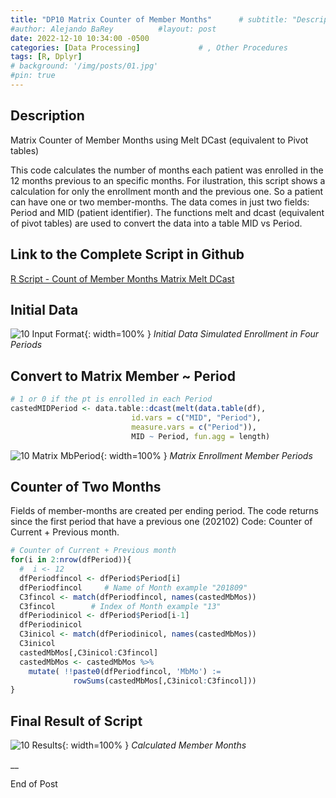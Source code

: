 ```yaml
---
title: "DP10 Matrix Counter of Member Months"      # subtitle: "Description of R Scripts for data processing."
#author: Alejando BaRey          #layout: post
date: 2022-12-10 10:34:00 -0500
categories: [Data Processing]             # , Other Procedures
tags: [R, Dplyr]
# background: '/img/posts/01.jpg'
#pin: true
---
```


## Description 

Matrix Counter of Member Months using Melt DCast (equivalent to Pivot tables)

This code calculates the number of months each patient was enrolled in the 12 months previous to an specific months. For ilustration, this script shows a calculation for only the enrollment month and the previous one. So a patient can have one or two member-months. The data comes in just two fields: Period and MID (patient identifier). The functions melt and dcast (equivalent of pivot tables) are used to convert the data into a table MID vs Period.

## Link to the Complete Script in Github

[R Script - Count of Member Months Matrix Melt DCast](https://github.com/albarey33/Data_Analysis_R/blob/main/10%20Count%20of%20Member%20Months%20Matrix%20Melt%20DCast%20.R)


## Initial Data
![10 Input Format](/images/DataProcess/10_Initial_Data_Simulated_Enrollment_in_Four_Periods.PNG){: width=100% }
_Initial Data Simulated Enrollment in Four Periods_

## Convert to Matrix Member ~ Period
```R
# 1 or 0 if the pt is enrolled in each Period
castedMIDPeriod <- data.table::dcast(melt(data.table(df), 
                           id.vars = c("MID", "Period"), 
                           measure.vars = c("Period")),
                           MID ~ Period, fun.agg = length)
```
![10 Matrix MbPeriod](/images/DataProcess/10_Matrix_Enrollment_Member_Periods.PNG){: width=100% }
_Matrix Enrollment Member Periods_

## Counter of Two Months
Fields of member-months are created per ending period. The code returns since the first period that have a previous one (202102) 
Code: Counter of Current + Previous month. 
```R
# Counter of Current + Previous month
for(i in 2:nrow(dfPeriod)){   
  #  i <- 12
  dfPeriodfincol <- dfPeriod$Period[i]
  dfPeriodfincol     # Name of Month example "201809"
  C3fincol <- match(dfPeriodfincol, names(castedMbMos))
  C3fincol        # Index of Month example "13"
  dfPeriodinicol <- dfPeriod$Period[i-1]
  dfPeriodinicol
  C3inicol <- match(dfPeriodinicol, names(castedMbMos))
  C3inicol
  castedMbMos[,C3inicol:C3fincol]
  castedMbMos <- castedMbMos %>% 
    mutate( !!paste0(dfPeriodfincol, 'MbMo') := 
              rowSums(castedMbMos[,C3inicol:C3fincol]))
}
```

## Final Result of Script
![10 Results](/images/DataProcess/10_Final_Results_Calculated_MemberMonths.PNG){: width=100% }   <!--# {: width="550" height="350" }-->
_Calculated Member Months_


__

End of Post



